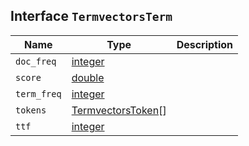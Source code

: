 ## Interface `TermvectorsTerm`

| Name | Type | Description |
| - | - | - |
| `doc_freq` | [integer](./integer.md) | &nbsp; |
| `score` | [double](./double.md) | &nbsp; |
| `term_freq` | [integer](./integer.md) | &nbsp; |
| `tokens` | [TermvectorsToken](./TermvectorsToken.md)[] | &nbsp; |
| `ttf` | [integer](./integer.md) | &nbsp; |
